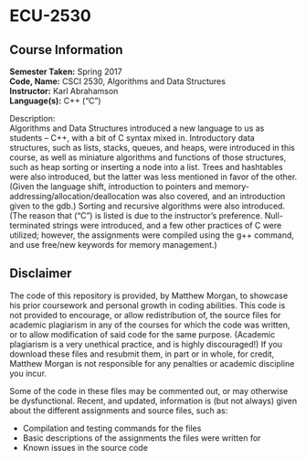 # ECU-2530

## Course Information
<b>Semester Taken:</b> Spring 2017 <br/>
<b>Code, Name:</b> CSCI 2530, Algorithms and Data Structures <br/>
<b>Instructor:</b> Karl Abrahamson <br/>
<b>Language(s):</b> C++ (“C”) <br />

Description: <br/>
Algorithms and Data Structures introduced a new language to us as students – C++, with a bit of C syntax mixed in. Introductory data structures, such as lists, stacks, queues, and heaps, were introduced in this course, as well as miniature algorithms and functions of those structures, such as heap sorting or inserting a node into a list. Trees and hashtables were also introduced, but the latter was less mentioned in favor of the other. (Given the language shift, introduction to pointers and memory-addressing/allocation/deallocation was also covered, and an introduction given to the gdb.) Sorting and recursive algorithms were also introduced. <br/>
(The reason that (“C”) is listed is due to the instructor’s preference. Null-terminated strings were introduced, and a few other practices of C were utilized; however, the assignments were compiled using the g++ command, and use free/new keywords for memory management.) <br/>

## Disclaimer
The code of this repository is provided, by Matthew Morgan, to showcase his prior coursework and personal growth in coding abilities. This code is not provided to encourage, or allow redistribution of, the source files for academic plagiarism in any of the courses for which the code was written, or to allow modification of said code for the same purpose. (Academic plagiarism is a very unethical practice, and is highly discouraged!) If you download these files and resubmit them, in part or in whole, for credit, Matthew Morgan is not responsible for any penalties or academic discipline you incur.

Some of the code in these files may be commented out, or may otherwise be dysfunctional. Recent, and updated, information is (but not always) given about the different assignments and source files, such as:
- Compilation and testing commands for the files
- Basic descriptions of the assignments the files were written for
- Known issues in the source code

